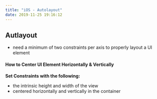 ```yaml
---
title: "iOS - Autolayout"
date: 2019-11-25 19:16:12
---
```


## Autlayout

- need a minimum of two constraints per axis to properly layout a UI element

#### How to Center UI Element Horizontally & Vertically

**Set Constraints with the following:**
- the intrinsic height and width of the view
- centered horizontally and vertically in the container
